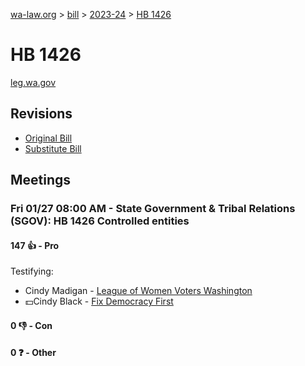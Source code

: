 [wa-law.org](/) > [bill](/bill/) > [2023-24](/bill/2023-24/) > [HB 1426](/bill/2023-24/hb/1426/)

# HB 1426
[leg.wa.gov](https://app.leg.wa.gov/billsummary?BillNumber=1426&Year=2023&Initiative=false)

## Revisions
* [Original Bill](1/)
* [Substitute Bill](S/)

## Meetings
### Fri 01/27 08:00 AM - State Government & Tribal Relations (SGOV): HB 1426 Controlled entities
#### 147 👍 - Pro
Testifying:
* Cindy Madigan  - [League of Women Voters Washington](/org/league_of_women_voters_washington/)
* 💵Cindy Black - [Fix Democracy First](/org/fix_democracy_first/)

#### 0 👎 - Con

#### 0 ❓ - Other
